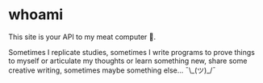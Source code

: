 # whoami

This site is your API to my meat computer 🧠.

Sometimes I replicate studies, sometimes I write programs to prove things to myself or articulate my thoughts or learn something new, share some creative writing, sometimes maybe something else... ¯\\\_(ツ)\_/¯